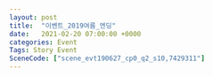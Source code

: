 ```yaml
---
layout: post
title:  "이벤트_2019여름_엔딩"
date:   2021-02-20 07:00:00 +0000
categories: Event
Tags: Story Event
SceneCode: ["scene_evt190627_cp0_q2_s10,7429311"]
---
```


